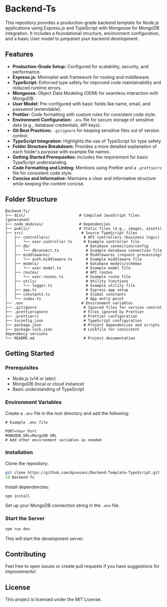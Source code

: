 # Backend-Ts

This repository provides a production-grade backend template for Node.js applications using Express.js and TypeScript with Mongoose for MongoDB integration. It includes a foundational structure, environment configuration, and a basic User model to jumpstart your backend development.

## Features

* **Production-Grade Setup:** Configured for scalability, security, and performance.
* **Express.js:** Minimalist web framework for routing and middleware.
* **TypeScript:** Enforced type safety for improved code maintainability and reduced runtime errors.
* **Mongoose:** Object Data Modeling (ODM) for seamless interaction with MongoDB.
* **User Model:** Pre-configured with basic fields like name, email, and password (extendable).
* **Prettier:** Code formatting with custom rules for consistent code style.
* **Environment Configuration:** `.env` file for secure storage of sensitive data (e.g., database credentials, API keys).
* **Git Best Practices:** `.gitignore` for keeping sensitive files out of version control.
* **TypeScript Integration:** Highlights the use of TypeScript for type safety.
* **Folder Structure Breakdown:** Provides a more detailed explanation of each folder's purpose with example file names.
* **Getting Started Prerequisites:** Includes the requirement for basic TypeScript understanding.
* **Code Formatting and Linting:** Mentions using Prettier and a `.prettierrc` file for consistent code style.
* **Concise and Informative:** Maintains a clear and informative structure while keeping the content concise.

## Folder Structure

```
Backend-Ts/
├── dist/                        # Compiled JavaScript files (generated)
├── node_modules/                # Dependencies
├── public/                      # Static files (e.g., images, assets)
├── src/                          # Source TypeScript files
│   ├── controllers/               # API controllers (business logic)
│   │   └── user.controller.ts     # Example controller file
│   ├── db/                         # Database connection/config
│   │   └── dbconnect.ts            # Example database connection file
│   ├── middlewares/                # Middlewares (request processing)
│   │   └── auth.middleware.ts      # Example middleware file
│   ├── models/                     # Database models/schemas
│   │   └── user.model.ts           # Example model file
│   ├── routes/                     # API routes
│   │   └── user.routes.ts          # Example route file
│   ├── utils/                      # Utility functions
│   │   └── logger.ts               # Example utility file
│   ├── app.ts                      # Express app setup
│   ├── constants.ts                # Global constants
│   └── index.ts                    # App entry point
├── .env                          # Environment variables
├── .gitignore                     # Ignored files for version control
├── .prettierignore                # Files ignored by Prettier
├── .prettierrc                    # Prettier configuration
├── tsconfig.json                  # TypeScript configuration
├── package.json                   # Project dependencies and scripts
├── package-lock.json              # Lockfile for consistent dependency versions
└── README.md                      # Project documentation
```

## Getting Started

### Prerequisites

* Node.js (v14 or later)
* MongoDB (local or cloud instance)
* Basic understanding of TypeScript

### Environment Variables

Create a `.env` file in the root directory and add the following:

```
# Example .env file

PORT=Your Port
MONGODB_URL=MongoDB URL
# Add other environment variables as needed
```

### Installation

Clone the repository:

```bash
git clone https://github.com/dpvasani/Backend-Template-TypeScript.git
cd Backend-Ts
```

Install dependencies:

```bash
npm install
```

Set up your MongoDB connection string in the `.env` file.

### Start the Server

```bash
npm run dev
```

This will start the development server.

## Contributing

Feel free to open issues or create pull requests if you have suggestions for improvements!

## License

This project is licensed under the MIT License.
